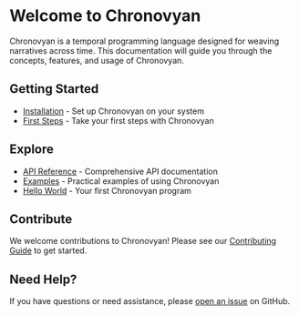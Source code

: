 # Welcome to Chronovyan

Chronovyan is a temporal programming language designed for weaving narratives across time. This documentation will guide you through the concepts, features, and usage of Chronovyan.

## Getting Started

- [Installation](getting-started/installation.md) - Set up Chronovyan on your system
- [First Steps](getting-started/first-steps.md) - Take your first steps with Chronovyan

## Explore

- [API Reference](api.md) - Comprehensive API documentation
- [Examples](examples.md) - Practical examples of using Chronovyan
- [Hello World](examples/hello_world.md) - Your first Chronovyan program

## Contribute

We welcome contributions to Chronovyan! Please see our [Contributing Guide](CONTRIBUTING.md) to get started.

## Need Help?

If you have questions or need assistance, please [open an issue](https://github.com/Chronovyan/Chronovyan.github.io/issues) on GitHub.
